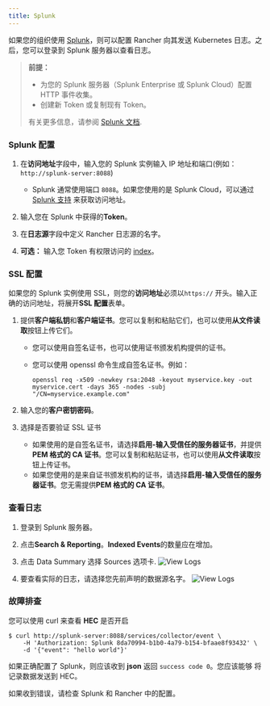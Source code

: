 ```yaml
---
title: Splunk
---
```


如果您的组织使用 [Splunk](https://www.splunk.com/)，则可以配置 Rancher 向其发送 Kubernetes 日志。之后，您可以登录到 Splunk 服务器以查看日志。

> **前提：**
>
> - 为您的 Splunk 服务器（Splunk Enterprise 或 Splunk Cloud）配置 HTTP 事件收集。
> - 创建新 Token 或复制现有 Token。
>
> 有关更多信息，请参阅 [Splunk 文档](http://docs.splunk.com/Documentation/Splunk/7.1.2/Data/UsetheHTTPEventCollector#About_Event_Collector_tokens).

### Splunk 配置

1. 在**访问地址**字段中，输入您的 Splunk 实例输入 IP 地址和端口(例如： `http://splunk-server:8088`)

   - Splunk 通常使用端口 `8088`。如果您使用的是 Splunk Cloud，可以通过 [Splunk 支持](https://www.splunk.com/en_us/support-and-services.html) 来获取访问地址。

1. 输入您在 Splunk 中获得的**Token**。

1. 在**日志源**字段中定义 Rancher 日志源的名字。

1. **可选：** 输入您 Token 有权限访问的 [index](http://docs.splunk.com/Documentation/Splunk/7.1.2/Indexer/Aboutindexesandindexers)。

### SSL 配置

如果您的 Splunk 实例使用 SSL，则您的**访问地址**必须以`https://` 开头。输入正确的访问地址，将展开**SSL 配置**表单。

1. 提供**客户端私钥**和**客户端证书**。您可以复制和粘贴它们，也可以使用**从文件读取**按钮上传它们。

   - 您可以使用自签名证书，也可以使用证书颁发机构提供的证书。

   - 您可以使用 openssl 命令生成自签名证书。例如：

     ```
     openssl req -x509 -newkey rsa:2048 -keyout myservice.key -out myservice.cert -days 365 -nodes -subj "/CN=myservice.example.com"
     ```

1. 输入您的**客户密钥密码**。

1. 选择是否要验证 SSL 证书

   - 如果使用的是自签名证书，请选择**启用-输入受信任的服务器证书**，并提供 **PEM 格式的 CA 证书**。您可以复制和粘贴证书，也可以使用**从文件读取**按钮上传证书。
   - 如果您使用的是来自证书颁发机构的证书，请选择**启用-输入受信任的服务器证书**。您无需提供**PEM 格式的 CA 证书**。

### 查看日志

1. 登录到 Splunk 服务器。

1. 点击**Search & Reporting**。**Indexed Events**的数量应在增加。

1. 点击 Data Summary 选择 Sources 选项卡.
   ![View Logs](/img/rancher/splunk/splunk4.jpg)

1. 要查看实际的日志，请选择您先前声明的数据源名字。
   ![View Logs](/img/rancher/splunk/splunk5.jpg)

### 故障排查

您可以使用 curl 来查看 **HEC** 是否开启

```
$ curl http://splunk-server:8088/services/collector/event \
    -H 'Authorization: Splunk 8da70994-b1b0-4a79-b154-bfaae8f93432' \
    -d '{"event": "hello world"}'
```

如果正确配置了 Splunk，则应该收到 **json** 返回 `success code 0`。您应该能够
将记录数据发送到 HEC。

如果收到错误，请检查 Splunk 和 Rancher 中的配置。
